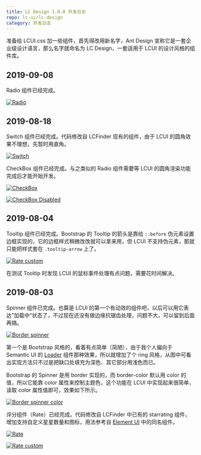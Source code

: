 ```yaml
---
title: LC Design 1.0.0 开发日志
repo: lc-ui/lc-design
category: 开发日志
---
```


准备给 LCUI.css 加一些组件，首先得改用新名字，Ant Design 宣称它是一套企业级设计语言，那么名字就命名为 LC Design，一套适用于 LCUI 的设计风格的组件库。

## 2019-09-08

Radio 组件已经完成。

[![Radio](/static/images/devlog/radio.gif "Radio")](/static/images/devlog/radio.gif)

## 2019-08-18

Switch 组件已经完成。代码修改自 LCFinder 现有的组件，由于 LCUI 的圆角效果不理想，先暂时用直角。

[![Switch](/static/images/devlog/switch.gif "Switch")](/static/images/devlog/switch.gif)

CheckBox 组件已经完成。与之类似的 Radio 组件需要等 LCUI 的圆角渲染功能完成后才能开始开发。

[![CheckBox](/static/images/devlog/checkbox.gif "CheckBox")](/static/images/devlog/checkbox.gif)

[![CheckBox Disabled](/static/images/devlog/checkbox-disabled.png "CheckBox Disabled")](/static/images/devlog/checkbox-disabled.png)

## 2019-08-04

Tooltip 组件已经完成。Bootstrap 的 Tooltip 的箭头是靠给 `::before` 伪元素设置边框实现的，它的边框样式稍微改改就可以拿来用，但 LCUI 不支持伪元素，那就只能把样式套在 `.tooltip-arrow` 上了。

[![Rate custom](/static/images/devlog/tooltip.gif "Tooltip")](/static/images/devlog/Tooltip.gif)

在测试 Tooltip 时发现 LCUI 的鼠标事件处理有点问题，需要花时间解决。

## 2019-08-03

Spinner 组件已完成。也算是 LCUI 的第一个有动效的组件吧，以后可以用它表达”加载中“状态了，不过现在还没有做边缘抗锯齿处理，问题不大，可以留到后面再搞。

[![Border spinner](/static/images/devlog/border-spinner.gif "Border spinner")](/static/images/devlog/border-spinner.gif)

第一个是 Bootstrap 风格的，看着有点简单（简陋），由于我个人偏向于 Semantic UI 的 [Loader](https://semantic-ui.com/elements/loader.html) 组件那种效果，所以就增加了个 ring 风格，从图中可看出实现方法只不过是把缺口处填充为深色、其它部分用浅色而已。

Bootstrap 的 Spinner 是用 border 实现的，而 border-color 默认用 color 的值，所以它能靠 color 属性来控制主题色，这个功能在 LCUI 中实现起来很简单，读取 color 属性值即可，效果如下所示。

[![Border spinner color](/static/images/devlog/border-spinner-color.gif "Border spinner color")](/static/images/devlog/border-spinner-color.gif)

评分组件（Rate）已经完成。代码修改自 LCFinder 中已有的 starrating 组件，增加支持自定义星星数量和图标，用法参考自 [Element UI](https://element.eleme.cn/#/zh-CN/component/rate) 中的同名组件。

[![Rate](/static/images/devlog/rate-star-basic.gif "Rate")](/static/images/devlog/rate-star-basic.gif)

[![Rate custom](/static/images/devlog/rate-star-character.gif "Rate custom")](/static/images/devlog/rate-star-character.gif)
